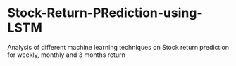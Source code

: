 # Stock-Return-PRediction-using-LSTM
Analysis of different machine learning techniques on Stock return prediction for weekly, monthly and 3 months return
